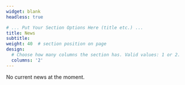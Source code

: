 ```yaml
---
widget: blank
headless: true

# ... Put Your Section Options Here (title etc.) ...
title: News
subtitle:
weight: 40  # section position on page
design:
  # Choose how many columns the section has. Valid values: 1 or 2.
  columns: '2'
---
```


No current news at the moment.
